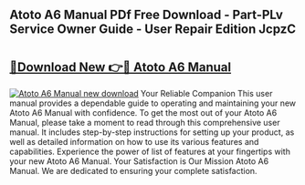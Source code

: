 ## Atoto A6 Manual PDf Free Download - Part-PLv Service Owner Guide - User Repair Edition JcpzC

# <h2><a href="http://bc29780.oget.top/?id=Atoto+A6+Manual">🔗Download New 👉🔴 Atoto A6 Manual</a></h2>

[![Atoto A6 Manual new download](https://i.imgur.com/5g1atiW.png)](http://bc29780.oget.top/?id=Atoto+A6+Manual)
Your Reliable Companion This user manual provides a dependable guide to operating and maintaining your new Atoto A6 Manual with confidence. To get the most out of your Atoto A6 Manual, please take a moment to read through this comprehensive user manual. It includes step-by-step instructions for setting up your product, as well as detailed information on how to use its various features and capabilities. Experience the power of list of features at your fingertips with your new Atoto A6 Manual. Your Satisfaction is Our Mission Atoto A6 Manual. We are dedicated to ensuring your complete satisfaction.

